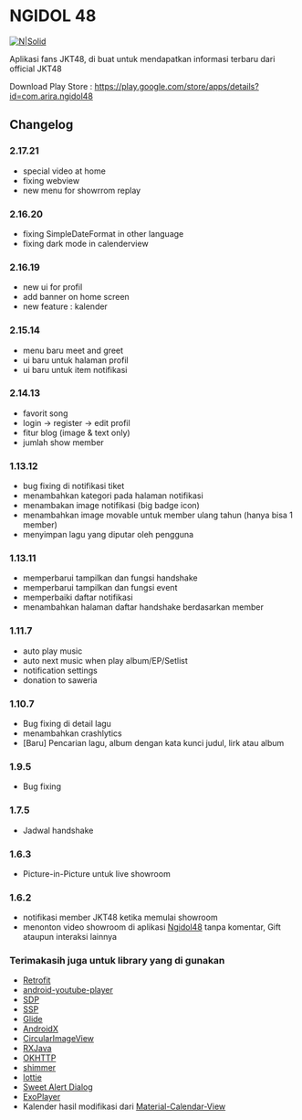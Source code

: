 # NGIDOL 48

[![N|Solid](https://www.gstatic.com/android/market_images/web/play_prism_hlock_2x.png)](https://play.google.com/store/apps/details?id=com.arira.ngidol48)

Aplikasi fans JKT48, di buat untuk mendapatkan informasi terbaru dari official JKT48

Download Play Store : https://play.google.com/store/apps/details?id=com.arira.ngidol48

## Changelog


### 2.17.21
- special video at home
- fixing webview
- new menu for showrrom replay

### 2.16.20
- fixing SimpleDateFormat in other language
- fixing dark mode in calenderview

### 2.16.19
- new ui for profil
- add banner on home screen
- new feature : kalender

### 2.15.14
- menu baru meet and greet
- ui baru untuk halaman profil
- ui baru untuk item notifikasi

### 2.14.13
- favorit song
- login -> register -> edit profil
- fitur blog (image & text only)
- jumlah show member


### 1.13.12
- bug fixing di notifikasi tiket
- menambahkan kategori pada halaman notifikasi
- menambakan image notifikasi (big badge icon)
- menambahkan image movable untuk member ulang tahun (hanya bisa 1 member)
- menyimpan lagu yang diputar oleh pengguna

### 1.13.11
- memperbarui tampilkan dan fungsi handshake
- memperbarui tampilkan dan fungsi event
- memperbaiki daftar notifikasi
- menambahkan halaman daftar handshake berdasarkan member

### 1.11.7
- auto play music
- auto next music when play album/EP/Setlist
- notification settings
- donation to saweria

### 1.10.7
- Bug fixing di detail lagu
- menambahkan crashlytics
- [Baru] Pencarian lagu, album dengan kata kunci judul, lirk atau album

### 1.9.5
- Bug fixing

### 1.7.5
- Jadwal handshake

### 1.6.3
- Picture-in-Picture untuk live showroom

### 1.6.2
- notifikasi member JKT48 ketika memulai showroom
- menonton video showroom di aplikasi [Ngidol48](https://play.google.com/store/apps/details?id=com.arira.ngidol48) tanpa komentar, Gift ataupun interaksi lainnya



### Terimakasih juga untuk library yang di gunakan
- [Retrofit](https://github.com/square/retrofit)
- [android-youtube-player](https://github.com/PierfrancescoSoffritti/android-youtube-player)
- [SDP](https://github.com/intuit/sdp)
- [SSP](https://github.com/intuit/ssp)
- [Glide](https://github.com/bumptech/glide)
- [AndroidX](https://github.com/androidx/androidx)
- [CircularImageView](https://github.com/hdodenhof/CircleImageView)
- [RXJava](https://github.com/ReactiveX/RxJava)
- [OKHTTP](https://github.com/square/okhttp)
- [shimmer](https://github.com/facebook/shimmer-android)
- [lottie](https://github.com/airbnb/lottie-android)
- [Sweet Alert Dialog](https://github.com/Chimsy/SweetAlert)
- [ExoPlayer](https://github.com/google/ExoPlayer)
- Kalender hasil modifikasi dari [Material-Calendar-View](https://github.com/Applandeo/Material-Calendar-View)
